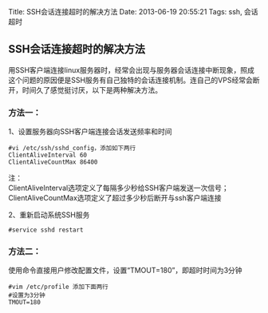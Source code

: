 Title: SSH会话连接超时的解决方法
Date: 2013-06-19 20:55:21
Tags: ssh, 会话超时

## SSH会话连接超时的解决方法

用SSH客户端连接linux服务器时，经常会出现与服务器会话连接中断现象，照成这个问题的原因便是SSH服务有自己独特的会话连接机制。连自己的VPS经常会断开，时间久了感觉挺讨厌，以下是两种解决方法。

### 方法一：

1、设置服务器向SSH客户端连接会话发送频率和时间
    
    
    #vi /etc/ssh/sshd_config，添加如下两行
    ClientAliveInterval 60
    ClientAliveCountMax 86400
    

注：  
ClientAliveInterval选项定义了每隔多少秒给SSH客户端发送一次信号；  
ClientAliveCountMax选项定义了超过多少秒后断开与ssh客户端连接

2、重新启动系统SSH服务
    
    
    #service sshd restart  
    

### 方法二：

使用命令直接用户修改配置文件，设置“TMOUT=180”，即超时时间为3分钟
    
    
    #vim /etc/profile 添加下面两行
    #设置为3分钟
    TMOUT=180
